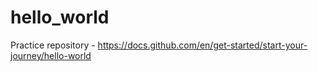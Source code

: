 # hello_world
Practice repository - https://docs.github.com/en/get-started/start-your-journey/hello-world
